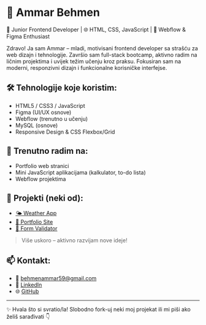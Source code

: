 
# 👋 Ammar Behmen

🎯 Junior Frontend Developer | 🌐 HTML, CSS, JavaScript | 🎨 Webflow & Figma Enthusiast

Zdravo! Ja sam Ammar – mladi, motivisani frontend developer sa strašću za web dizajn i tehnologije. Završio sam full-stack bootcamp, aktivno radim na ličnim projektima i uvijek težim učenju kroz praksu. Fokusiran sam na moderni, responzivni dizajn i funkcionalne korisničke interfejse.

## 🛠 Tehnologije koje koristim:
- HTML5 / CSS3 / JavaScript
- Figma (UI/UX osnove)
- Webflow (trenutno u učenju)
- MySQL (osnove)
- Responsive Design & CSS Flexbox/Grid

## 🚧 Trenutno radim na:
- Portfolio web stranici
- Mini JavaScript aplikacijama (kalkulator, to-do lista)
- Webflow projektima

## 📂 Projekti (neki od):
- [🌤️ Weather App](https://github.com/Ammarbeha/weather-app)
- [📄 Portfolio Site](https://github.com/Ammarbeha/portfolio-site)
- [📝 Form Validator](https://github.com/Ammarbeha/form-validator)

> Više uskoro – aktivno razvijam nove ideje!

## 📫 Kontakt:
- 📧 behmenammar59@gmail.com
- 🔗 [LinkedIn](https://www.linkedin.com/in/ammar-behmen-bbb160231)
- 🌐 [GitHub](https://github.com/Ammarbeha)

---

✨ Hvala što si svratio/la! Slobodno fork-uj neki moj projekat ili mi piši ako želiš sarađivati 👇
